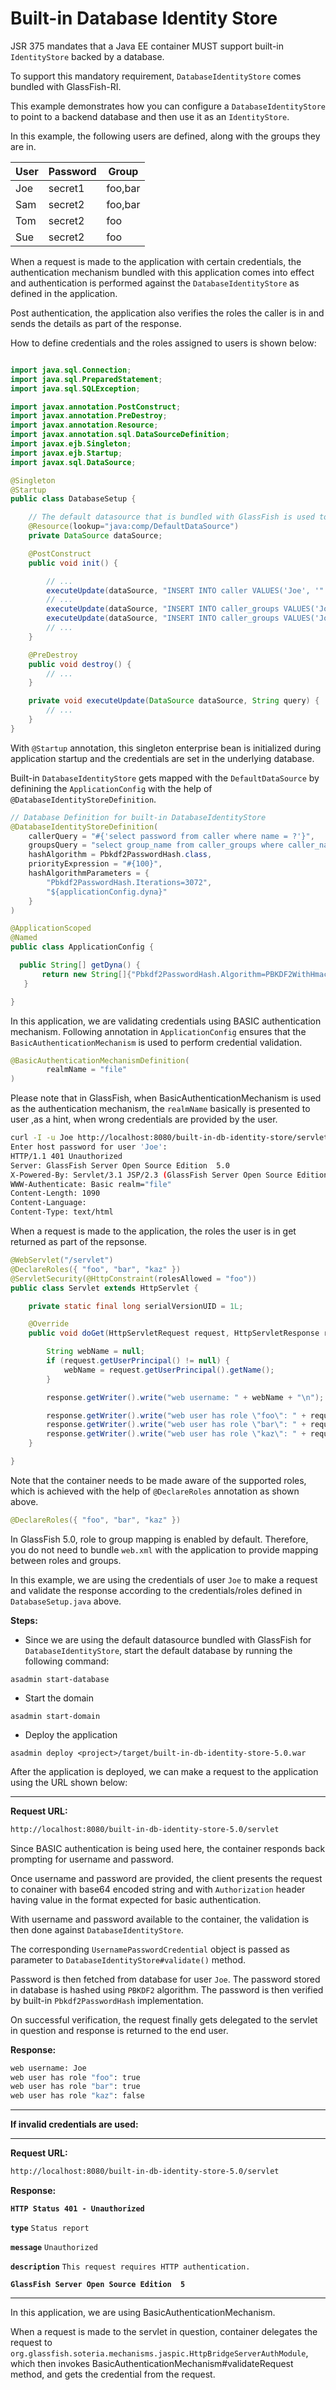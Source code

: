 # Built-in Database Identity Store
JSR 375 mandates that a Java EE container MUST support built-in `IdentityStore` backed by a database.

To support this mandatory requirement, `DatabaseIdentityStore` comes bundled with GlassFish-RI.

This example demonstrates how you can configure a `DatabaseIdentityStore` to point to a backend database and then use it as an `IdentityStore`.

In this example, the following users are defined, along with the groups they are in.

|User|Password|Group|
|----|--------|----|
|Joe|secret1|foo,bar|
|Sam|secret2|foo,bar|
|Tom|secret2|foo|
|Sue|secret2|foo|

When a request is made to the application with certain credentials, the authentication mechanism bundled with this application comes into effect and authentication is performed against the `DatabaseIdentityStore` as defined in the application.

Post authentication, the application also verifies the roles the caller is in and sends the details as part of the response.

How to define credentials and the roles assigned to users is shown below:

```java

import java.sql.Connection;
import java.sql.PreparedStatement;
import java.sql.SQLException;

import javax.annotation.PostConstruct;
import javax.annotation.PreDestroy;
import javax.annotation.Resource;
import javax.annotation.sql.DataSourceDefinition;
import javax.ejb.Singleton;
import javax.ejb.Startup;
import javax.sql.DataSource;

@Singleton
@Startup
public class DatabaseSetup {

    // The default datasource that is bundled with GlassFish is used to store // credentials.
    @Resource(lookup="java:comp/DefaultDataSource")
    private DataSource dataSource;

    @PostConstruct
    public void init() {

        // ...      
        executeUpdate(dataSource, "INSERT INTO caller VALUES('Joe', '" + passwordHash.generate("secret1".toCharArray()) + "')");
        // ...        
        executeUpdate(dataSource, "INSERT INTO caller_groups VALUES('Joe', 'foo')");
        executeUpdate(dataSource, "INSERT INTO caller_groups VALUES('Joe', 'bar')");
        // ...        
    }

    @PreDestroy
    public void destroy() {
    	// ...
    }

    private void executeUpdate(DataSource dataSource, String query) {
        // ...
    }    
}

```
With `@Startup` annotation, this singleton enterprise bean is initialized during application startup and the credentials are set in the underlying database.

Built-in `DatabaseIdentityStore` gets mapped with the `DefaultDataSource` by definining the `ApplicationConfig` with the help of `@DatabaseIdentityStoreDefinition`.

```java
// Database Definition for built-in DatabaseIdentityStore
@DatabaseIdentityStoreDefinition(
    callerQuery = "#{'select password from caller where name = ?'}",
    groupsQuery = "select group_name from caller_groups where caller_name = ?",
    hashAlgorithm = Pbkdf2PasswordHash.class,
    priorityExpression = "#{100}",
    hashAlgorithmParameters = {
        "Pbkdf2PasswordHash.Iterations=3072",
        "${applicationConfig.dyna}"
    }
)

@ApplicationScoped
@Named
public class ApplicationConfig {

  public String[] getDyna() {
       return new String[]{"Pbkdf2PasswordHash.Algorithm=PBKDF2WithHmacSHA512", "Pbkdf2PasswordHash.SaltSizeBytes=64"};
   }

}
```
In this application, we are validating credentials using BASIC authentication mechanism. Following annotation in `ApplicationConfig` ensures that the `BasicAuthenticationMechanism` is used to perform credential validation.

```java
@BasicAuthenticationMechanismDefinition(
        realmName = "file"
)
```

Please note that in GlassFish, when BasicAuthenticationMechanism is used as the authentication mechanism, the `realmName` basically is presented to user ,as a hint, when wrong credentials are provided by the user.


```bash
curl -I -u Joe http://localhost:8080/built-in-db-identity-store/servlet
Enter host password for user 'Joe':
HTTP/1.1 401 Unauthorized
Server: GlassFish Server Open Source Edition  5.0
X-Powered-By: Servlet/3.1 JSP/2.3 (GlassFish Server Open Source Edition  5.0  Java/Oracle Corporation/1.8)
WWW-Authenticate: Basic realm="file"
Content-Length: 1090
Content-Language:
Content-Type: text/html
```

When a request is made to the application, the roles the user is in get returned as part of the repsonse.

```java
@WebServlet("/servlet")
@DeclareRoles({ "foo", "bar", "kaz" })
@ServletSecurity(@HttpConstraint(rolesAllowed = "foo"))
public class Servlet extends HttpServlet {

    private static final long serialVersionUID = 1L;

    @Override
    public void doGet(HttpServletRequest request, HttpServletResponse response) throws ServletException, IOException {

        String webName = null;
        if (request.getUserPrincipal() != null) {
            webName = request.getUserPrincipal().getName();
        }

        response.getWriter().write("web username: " + webName + "\n");

        response.getWriter().write("web user has role \"foo\": " + request.isUserInRole("foo") + "\n");
        response.getWriter().write("web user has role \"bar\": " + request.isUserInRole("bar") + "\n");
        response.getWriter().write("web user has role \"kaz\": " + request.isUserInRole("kaz") + "\n");
    }

}
```
Note that the container needs to be made aware of the supported roles, which is achieved with the help of `@DeclareRoles` annotation as shown above.

```java
@DeclareRoles({ "foo", "bar", "kaz" })
```
In GlassFish 5.0, role to group mapping is enabled by default. Therefore, you do not need to bundle `web.xml` with the application to provide mapping between roles and groups.

In this example, we are using the credentials of user `Joe` to make a request and validate the response according to the credentials/roles defined in `DatabaseSetup.java` above.

**Steps:**

* Since we are using the default datasource bundled with GlassFish for `DatabaseIdentityStore`, start the default database by running the following command:

`asadmin start-database`

* Start the domain

`asadmin start-domain`

* Deploy the application

`asadmin deploy <project>/target/built-in-db-identity-store-5.0.war`

After the application is deployed, we can make a request to the application using the URL shown below:

---

**Request URL:**

```bash
http://localhost:8080/built-in-db-identity-store-5.0/servlet
```

Since BASIC authentication is being used here, the container responds back prompting for username and password.

Once username and password are provided, the client presents the request to conainer with base64 encoded string and with `Authorization` header having value in the format expected for basic authentication.

With username and password available to the container, the validation is then done against `DatabaseIdentityStore`.

The corresponding `UsernamePasswordCredential` object is passed as parameter to `DatabaseIdentityStore#validate()` method.

Password is then fetched from database for user `Joe`. The password stored in database is hashed using `PBKDF2` algorithm. The password is then verified by built-in `Pbkdf2PasswordHash` implementation.

On successful verification, the request finally gets delegated to the servlet in question and response is returned to the end user.

**Response:**

```bash
web username: Joe
web user has role "foo": true
web user has role "bar": true
web user has role "kaz": false
```
---

**If invalid credentials are used:**

---

**Request URL:**

```bash
http://localhost:8080/built-in-db-identity-store-5.0/servlet
```

**Response:**


**`HTTP Status 401 - Unauthorized`**

**`type`** `Status report`

**`message`** `Unauthorized`

**`description`** `This request requires HTTP authentication.`

**`GlassFish Server Open Source Edition  5`**

---

In this application, we are using BasicAuthenticationMechanism.

When a request is made to the servlet in question,
container delegates the request to `org.glassfish.soteria.mechanisms.jaspic.HttpBridgeServerAuthModule`, which then invokes BasicAuthenticationMechanism#validateRequest method, and gets the credential from the request.
